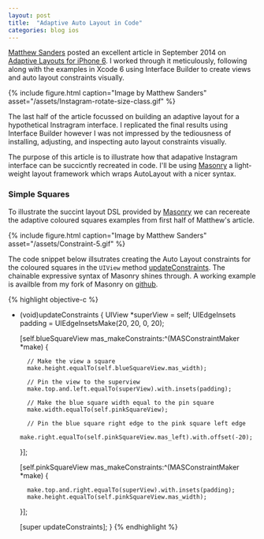 ```yaml
---
layout: post
title:  "Adaptive Auto Layout in Code"
categories: blog ios
---
```


[Matthew Sanders][matthew] posted an excellent article in September 2014 on [Adaptive Layouts for iPhone 6][matthew-article]. I worked through it meticulously, following along with the examples in Xcode 6 using Interface Builder to create views and auto layout constraints visually.

{% include figure.html caption="Image by Matthew Sanders" asset="/assets/Instagram-rotate-size-class.gif" %}

The last half of the article focussed on building an adaptive layout for a hypothetical Instragram interface. I replicated the final results using Interface Builder however I was not impressed by the tediousness of installing, adjusting, and inspecting auto layout constraints visually.

The purpose of this article is to illustrate how that adapative Instagram interface can be succicntly recreated in code. I'll be using [Masonry][masonry] a light-weight layout framework which wraps AutoLayout with a nicer syntax.

### Simple Squares

To illustrate the succint layout DSL provided by [Masonry][masonry] we can recereate the adaptive coloured squares examples from first half of Matthew's article.

{% include figure.html caption="Image by Matthew Sanders" asset="/assets/Constraint-5.gif" %}

The code snippet below illsutrates creating the Auto Layout constraints for the coloured squares in the `UIView` method [updateConstraints][update-constraints]. The chainable expressive syntax of Masonry shines through. A working example is availble from my fork of Masonry on [github][masonry-squares-fork].

{% highlight objective-c %}
- (void)updateConstraints
{
    UIView *superView = self;
    UIEdgeInsets padding = UIEdgeInsetsMake(20, 20, 0, 20);

    [self.blueSquareView mas_makeConstraints:^(MASConstraintMaker *make) {

        // Make the view a square
        make.height.equalTo(self.blueSquareView.mas_width);

        // Pin the view to the superview
        make.top.and.left.equalTo(superView).with.insets(padding);

        // Make the blue square width equal to the pin square
        make.width.equalTo(self.pinkSquareView);

        // Pin the blue square right edge to the pink square left edge
        make.right.equalTo(self.pinkSquareView.mas_left).with.offset(-20);
    }];

    [self.pinkSquareView mas_makeConstraints:^(MASConstraintMaker *make) {

        make.top.and.right.equalTo(superView).with.insets(padding);
        make.height.equalTo(self.pinkSquareView.mas_width);
    }];

    [super updateConstraints];
}
{% endhighlight %}

[matthew]: http://mathewsanders.com/
[matthew-article]: http://mathewsanders.com/designing-adaptive-layouts-for-iphone-6-plus/
[masonry]: https://github.com/Masonry/Masonry
[update-constraints]: https://developer.apple.com/library/ios/documentation/UIKit/Reference/UIView_Class/#//apple_ref/occ/instm/UIView/updateConstraints
[masonry-squares-fork]: https://github.com/kouky/Masonry/blob/squares-example/Examples/Masonry%20iOS%20Examples/MASExampleSquaresView.m


